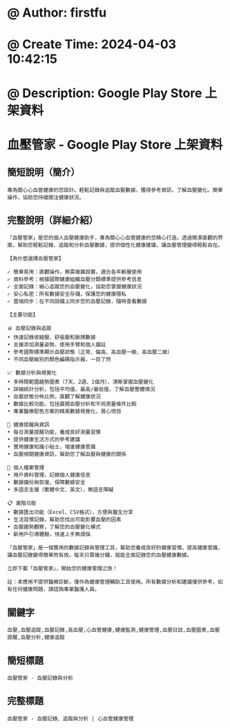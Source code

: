 # @ Author: firstfu

# @ Create Time: 2024-04-03 10:42:15

# @ Description: Google Play Store 上架資料

# 血壓管家 - Google Play Store 上架資料

## 簡短說明（簡介）

```
專為關心心血管健康的您設計。輕鬆記錄與追蹤血壓數據，獲得參考資訊，了解血壓變化。簡單操作，協助您持續關注健康狀況。
```

## 完整說明（詳細介紹）

```
「血壓管家」是您的個人血壓健康助手，專為關心心血管健康的您精心打造。透過簡潔直觀的界面，幫助您輕鬆記錄、追蹤和分析血壓數據，提供個性化健康建議，讓血壓管理變得輕鬆自在。

【為什麼選擇血壓管家】

✓ 簡單易用：直觀操作，無需複雜設置，適合各年齡層使用
✓ 資料參考：根據國際健康組織血壓分類標準提供參考信息
✓ 全面記錄：細心追蹤您的血壓變化，協助您掌握健康狀況
✓ 安心私密：所有數據安全存儲，保護您的健康隱私
✓ 雲端同步：在不同設備上同步您的血壓記錄，隨時查看數據

【主要功能】

📊 血壓記錄與追蹤
• 快速記錄收縮壓、舒張壓和脈搏數據
• 支援添加測量姿勢、使用手臂和個人備註
• 參考國際標準顯示血壓狀態（正常、偏高、高血壓一級、高血壓二級）
• 不同血壓級別的顏色編碼指示器，一目了然

📈 數據分析與視覺化
• 多時間範圍趨勢圖表（7天、2週、1個月），清晰掌握血壓變化
• 詳細統計分析，包括平均值、最高/最低值，了解血壓整體情況
• 血壓狀態分佈比例，直觀了解健康狀況
• 數據比較功能，包括晨間血壓分析和不同測量條件比較
• 專業醫療配色方案的精美數據視覺化，賞心悅目

🔔 健康提醒與資訊
• 每日測量提醒功能，養成良好測量習慣
• 提供健康生活方式的參考建議
• 實用健康知識小貼士，增進健康意識
• 血壓相關健康資訊，幫助您了解血壓與健康的關係

👤 個人檔案管理
• 用戶資料管理，記錄個人健康信息
• 數據備份與恢復，保障數據安全
• 多語言支援（繁體中文、英文），無語言障礙

📋 進階功能
• 數據匯出功能（Excel、CSV格式），方便與醫生分享
• 生活習慣記錄，幫助您找出可能影響血壓的因素
• 血壓趨勢觀察，了解您的血壓變化模式
• 新用戶引導體驗，快速上手無煩惱

「血壓管家」是一個實用的數據記錄與管理工具，幫助您養成良好的健康習慣，提高健康意識，讓血壓記錄變得簡單而有效。每天只需幾分鐘，就能全面記錄您的血壓健康數據。

立即下載「血壓管家」，開始您的健康管理之旅！

註：本應用不提供醫療診斷，僅作為健康管理輔助工具使用。所有數據分析和建議僅供參考，如有任何健康問題，請諮詢專業醫護人員。
```

## 關鍵字

```
血壓,血壓追蹤,血壓記錄,高血壓,心血管健康,健康監測,健康管理,血壓日誌,血壓圖表,血壓提醒,血壓分析,健康追蹤
```

## 簡短標題

```
血壓管家 - 血壓記錄與分析
```

## 完整標題

```
血壓管家 - 血壓記錄、追蹤與分析 | 心血管健康管理
```
